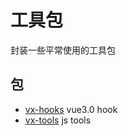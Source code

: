 # 工具包
封装一些平常使用的工具包


## 包
- [vx-hooks](./pkgs/vx-hooks/README.md) vue3.0 hook
- [vx-tools](./pkgs/vx-tools/README.md) js tools